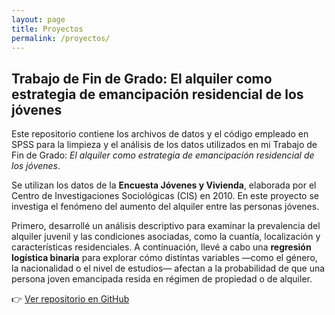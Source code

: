 ```yaml
---
layout: page
title: Proyectos
permalink: /proyectos/
---
```


## Trabajo de Fin de Grado: El alquiler como estrategia de emancipación residencial de los jóvenes

Este repositorio contiene los archivos de datos y el código empleado en SPSS para la limpieza y el análisis de los datos utilizados en mi Trabajo de Fin de Grado: *El alquiler como estrategia de emancipación residencial de los jóvenes*.

Se utilizan los datos de la **Encuesta Jóvenes y Vivienda**, elaborada por el Centro de Investigaciones Sociológicas (CIS) en 2010. En este proyecto se investiga el fenómeno del aumento del alquiler entre las personas jóvenes.

Primero, desarrollé un análisis descriptivo para examinar la prevalencia del alquiler juvenil y las condiciones asociadas, como la cuantía, localización y características residenciales. A continuación, llevé a cabo una **regresión logística binaria** para explorar cómo distintas variables —como el género, la nacionalidad o el nivel de estudios— afectan a la probabilidad de que una persona joven emancipada resida en régimen de propiedad o de alquiler.

👉 [Ver repositorio en GitHub](https://github.com/aliciatm/Sintaxis-TFG-alquiler-jovenes)
